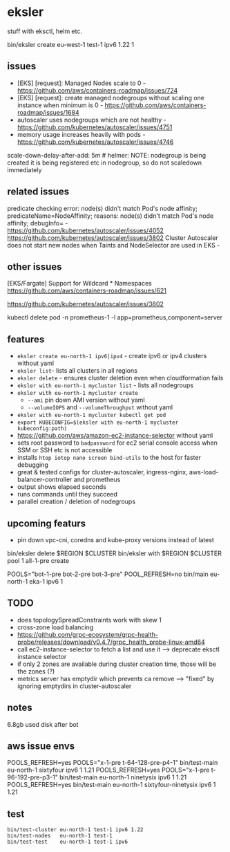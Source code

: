 # eksler

stuff with eksctl, helm etc.

bin/eksler create eu-west-1 test-1 ipv6 1.22 1

## issues

- [EKS] [request]: Managed Nodes scale to 0 - <https://github.com/aws/containers-roadmap/issues/724>
- [EKS] [request]: create managed nodegroups without scaling one instance when minimum is 0 - <https://github.com/aws/containers-roadmap/issues/1684>
- autoscaler uses nodegroups which are not healthy - <https://github.com/kubernetes/autoscaler/issues/4751>
- memory usage increases heavily with pods - <https://github.com/kubernetes/autoscaler/issues/4746>

scale-down-delay-after-add: 5m  # helmer: NOTE: nodegroup is being created it is being registered etc in nodegroup, so do not scaledown immediately

## related issues

predicate checking error: node(s) didn't match Pod's node affinity; predicateName=NodeAffinity; reasons: node(s) didn't match Pod's node affinity; debugInfo= -  <https://github.com/kubernetes/autoscaler/issues/4052>
<https://github.com/kubernetes/autoscaler/issues/3802>
Cluster Autoscaler does not start new nodes when Taints and NodeSelector are used in EKS -

## other issues

[EKS/Fargate] Support for Wildcard * Namespaces  <https://github.com/aws/containers-roadmap/issues/621>

<https://github.com/kubernetes/autoscaler/issues/3802>

kubectl delete pod -n prometheus-1 -l app=prometheus,component=server

## features

- `eksler create eu-north-1 ipv6|ipv4` - create ipv6 or ipv4 clusters without yaml
- `eksler list`- lists all clusters in all regions
- `eksler delete` - ensures cluster deletion even when cloudformation fails
- `eksler with eu-north-1 mycluster list` - lists all nodegroups
- `eksler with eu-north-1 mycluster create`
  - `--ami` pin down AMI version without yaml
  - `--volumeIOPS` and `--volumeThroughput` without yaml
- `eksler with eu-north-1 mycluster kubectl get pod`
- `export KUBECONFIG=$(eksler with eu-north-1 mycluster kubeconfig:path)`
- <https://github.com/aws/amazon-ec2-instance-selector> without yaml
- sets root password to `badpassword` for ec2 serial console access when SSM or SSH etc is not accessible
- installs `htop iotop nano screen bind-utils` to the host for faster debugging
- great & tested configs for cluster-autoscaler, ingress-nginx, aws-load-balancer-controller and prometheus
- output shows elapsed seconds
- runs commands until they succeed
- parallel creation / deletion of nodegroups

## upcoming featurs

- pin down vpc-cni, coredns and kube-proxy versions instead of latest

bin/eksler delete $REGION $CLUSTER
bin/eksler with $REGION $CLUSTER pool 1 all-1-pre create

POOLS="bot-1-pre bot-2-pre bot-3-pre" POOL_REFRESH=no bin/main eu-north-1 eka-1 ipv6 1

## TODO

- does topologySpreadConstraints work with skew 1
- cross-zone load balancing
- <https://github.com/grpc-ecosystem/grpc-health-probe/releases/download/v0.4.7/grpc_health_probe-linux-amd64>
- call ec2-instance-selector to fetch a list and use it --> deprecate eksctl instance selector
- if only 2 zones are available during cluster creation time, those will be the zones (?)
- metrics server has emptydir which prevents ca remove --> "fixed" by ignoring emptydirs in cluster-autoscaler

## notes

6.8gb used disk after bot

## aws issue envs

POOLS_REFRESH=yes POOLS="x-1-pre t-64-128-pre-p4-1" bin/test-main         eu-north-1  sixtyfour       ipv6  1 1.21
POOLS_REFRESH=yes POOLS="x-1-pre t-96-192-pre-p3-1" bin/test-main         eu-north-1  ninetysix       ipv6  1 1.21
POOLS_REFRESH=yes bin/test-main         eu-north-1  sixtyfour-ninetysix       ipv6  1 1.21

## test

```shell
bin/test-cluster eu-north-1 test-1 ipv6 1.22
bin/test-nodes   eu-north-1 test-1
bin/test-test    eu-north-1 test-1 ipv6
```
